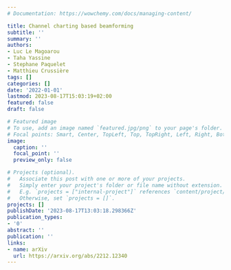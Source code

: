 ```yaml
---
# Documentation: https://wowchemy.com/docs/managing-content/

title: Channel charting based beamforming
subtitle: ''
summary: ''
authors:
- Luc Le Magoarou
- Taha Yassine
- Stephane Paquelet
- Matthieu Crussière
tags: []
categories: []
date: '2022-01-01'
lastmod: 2023-08-17T15:03:19+02:00
featured: false
draft: false

# Featured image
# To use, add an image named `featured.jpg/png` to your page's folder.
# Focal points: Smart, Center, TopLeft, Top, TopRight, Left, Right, BottomLeft, Bottom, BottomRight.
image:
  caption: ''
  focal_point: ''
  preview_only: false

# Projects (optional).
#   Associate this post with one or more of your projects.
#   Simply enter your project's folder or file name without extension.
#   E.g. `projects = ["internal-project"]` references `content/project/deep-learning/index.md`.
#   Otherwise, set `projects = []`.
projects: []
publishDate: '2023-08-17T13:03:18.298366Z'
publication_types:
- '0'
abstract: ''
publication: ''
links:
- name: arXiv
  url: https://arxiv.org/abs/2212.12340
---
```


